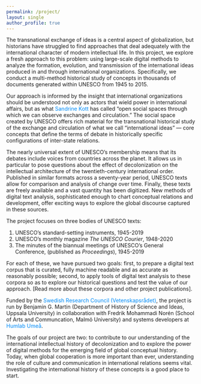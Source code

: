 ```yaml
---
permalink: /project/
layout: single
author_profile: true
---
```


<style>  
  a { color: rgba(0,139,248,1);
      text-decoration: none
  }
</style>


The transnational exchange of ideas is a central aspect of globalization, but historians have struggled to find approaches that deal adequately with the international character of modern intellectual life. In this project, we explore a fresh approach to this problem: using large-scale digital methods to analyze the formation, evolution, and transmission of the international ideas produced in and through international organizations. Specifically, we conduct a multi-method historical study of concepts in thousands of documents generated within UNESCO from 1945 to 2015.

Our approach is informed by the insight that international organizations should be understood not only as actors that wield power in international affairs, but as what [Sandrine Kott](https://zeithistorische-forschungen.de/3-2011/4563) has called “open social spaces through which we can observe exchanges and circulation.” The social space created by UNESCO offers rich material for the transnational historical study of the exchange and circulation of what we call “international ideas” — core concepts that define the terms of debate in historically specific configurations of inter-state relations.

The nearly universal extent of UNESCO’s membership means that its debates include voices from countries across the planet. It allows us in particular to pose questions about the effect of decolonization on the intellectual architecture of the twentieth-century international order. Published in similar formats across a seventy-year period, UNESCO texts allow for comparison and analysis of change over time. Finally, these texts are freely available and a vast quantity has been digitized. New methods of digital text analysis, sophisticated enough to chart conceptual relations and development, offer exciting ways to explore the global discourse captured in these sources.

The project focuses on three bodies of UNESCO texts:

1.	UNESCO’s standard-setting instruments, 1945-2019
2.	UNESCO’s monthly magazine _The UNESCO Courier_, 1948-2020
3.	The minutes of the biannual meetings of UNESCO’s General Conference, (published as _Proceedings_), 1945-2019

For each of these, we have pursued two goals: first, to prepare a digital text corpus that is curated, fully machine readable and as accurate as reasonably possible; second, to apply tools of digital text analysis to these corpora so as to explore our historical questions and test the value of our approach. [Read more about these corpora and other project publications].

Funded by the [Swedish Research Council (Vetenskapsrådet)](https://www.vr.se/english), the project is run by Benjamin G. Martin (Department of History of Science and Ideas, Uppsala University) in collaboration with Fredrik Mohammadi Norén (School of Arts and Communcation, Malmö University) and systems developers at [Humlab Umeå](https://www.umu.se/en/humlab/).

The goals of our project are two: to contribute to our understanding of the international intellectual history of decolonization and to explore the power of digital methods for the emerging field of global conceptual history. Today, when global cooperation is more important than ever, understanding the role of culture and communication in international relations seems vital. Investigating the international history of these concepts is a good place to start.
